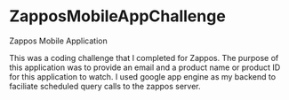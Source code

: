 ZapposMobileAppChallenge
========================

Zappos Mobile Application

This was a coding challenge that I completed for Zappos. 
The purpose of this application was to provide an email and a product name or product ID for this application to watch. 
I used google app engine as my backend to faciliate scheduled query calls to the zappos server.
